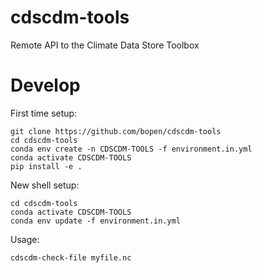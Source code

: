 # cdscdm-tools

Remote API to the Climate Data Store Toolbox

# Develop

First time setup:
```
git clone https://github.com/bopen/cdscdm-tools
cd cdscdm-tools
conda env create -n CDSCDM-TOOLS -f environment.in.yml
conda activate CDSCDM-TOOLS
pip install -e .
```

New shell setup:
```
cd cdscdm-tools
conda activate CDSCDM-TOOLS
conda env update -f environment.in.yml
```

Usage:
```
cdscdm-check-file myfile.nc
```
